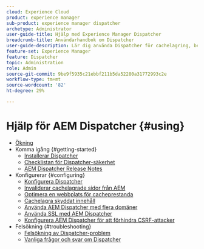 ```yaml
---
cloud: Experience Cloud
product: experience manager
sub-product: experience manager dispatcher
archetype: Administrator
user-guide-title: Hjälp med Experience Manager Dispatcher
breadcrumb-title: Användarhandbok om Dispatcher
user-guide-description: Lär dig använda Dispatcher för cachelagring, belastningsutjämning och förbättrad säkerhet för AEM-servern.
feature-set: Experience Manager
feature: Dispatcher
topic: Administration
role: Admin
source-git-commit: 9be9f5935c21ebbf211b5da52280a31772993c2e
workflow-type: tm+mt
source-wordcount: '82'
ht-degree: 29%

---
```



# Hjälp för AEM Dispatcher {#using}

+ [Ökning](dispatcher.md)
+ Komma igång {#getting-started}
   + [Installerar Dispatcher](dispatcher-install.md)
   + [Checklistan för Dispatcher-säkerhet](security-checklist.md)
   + [AEM Dispatcher Release Notes](release-notes.md)
+ Konfigurerar {#configuring}
   + [Konfigurera Dispatcher](dispatcher-configuration.md)
   + [Invaliderar cachelagrade sidor från AEM](page-invalidate.md)
   + [Optimera en webbplats för cacheprestanda](https://experienceleague.adobe.com/en/docs/experience-manager-65/content/implementing/deploying/configuring/configuring-performance)
   + [Cachelagra skyddat innehåll](permissions-cache.md)
   + [Använda AEM Dispatcher med flera domäner](dispatcher-domains.md)
   + [Använda SSL med AEM Dispatcher](dispatcher-ssl.md)
   + [Konfigurera AEM Dispatcher för att förhindra CSRF-attacker](configuring-dispatcher-to-prevent-csrf.md)
+ Felsökning {#troubleshooting}
   + [Felsökning av Dispatcher-problem](dispatcher-troubleshooting.md)
   + [Vanliga frågor och svar om Dispatcher](dispatcher-faq.md)
